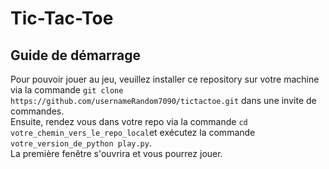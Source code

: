# Tic-Tac-Toe

## Guide de démarrage
Pour pouvoir jouer au jeu, veuillez installer ce repository sur votre machine via la commande `git clone https://github.com/usernameRandom7090/tictactoe.git` dans une invite de commandes.  
Ensuite, rendez vous dans votre repo via la commande `cd votre_chemin_vers_le_repo_local`et exécutez la commande `votre_version_de_python play.py`.  
La première fenêtre s'ouvrira et vous pourrez jouer.
